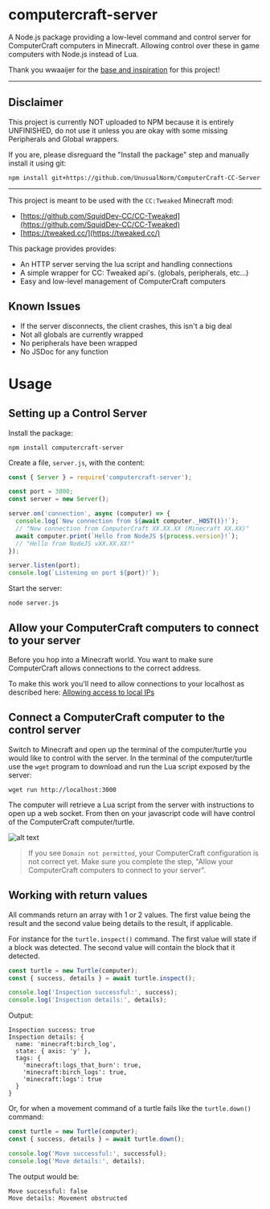 # computercraft-server

A Node.js package providing a low-level command and control server for ComputerCraft computers in Minecraft.
Allowing control over these in game computers with Node.js instead of Lua.

Thank you wwaaijer for the [base and inspiration](https://github.com/wwaaijer/cc-socket-server) for this project!

---

## Disclaimer

This project is currently NOT uploaded to NPM because it is entirely UNFINISHED, do not use it unless you are okay with some missing Peripherals and Global wrappers.

If you are, please disreguard the "Install the package" step and manually install it using git:

```
npm install git+https://github.com/UnusualNorm/ComputerCraft-CC-Server
```

---

This project is meant to be used with the `CC:Tweaked` Minecraft mod:

- [https://github.com/SquidDev-CC/CC-Tweaked](https://github.com/SquidDev-CC/CC-Tweaked)
- [https://tweaked.cc/](https://tweaked.cc/)

This package provides provides:

- An HTTP server serving the lua script and handling connections
- A simple wrapper for CC: Tweaked api's. (globals, peripherals, etc...)
- Easy and low-level management of ComputerCraft computers

## Known Issues

- If the server disconnects, the client crashes, this isn't a big deal
- Not all globals are currently wrapped
- No peripherals have been wrapped
- No JSDoc for any function

# Usage

## Setting up a Control Server

Install the package:

```
npm install computercraft-server
```

Create a file, `server.js`, with the content:

```js
const { Server } = require('computercraft-server');

const port = 3000;
const server = new Server();

server.on('connection', async (computer) => {
  console.log(`New connection from ${await computer._HOST()}!`);
  // "New connection from ComputerCraft XX.XX.XX (Minecraft XX.XX)"
  await computer.print(`Hello from NodeJS ${process.version}!`);
  // "Hello from NodeJS vXX.XX.XX!"
});

server.listen(port);
console.log(`Listening on port ${port}!`);
```

Start the server:

```
node server.js
```

## Allow your ComputerCraft computers to connect to your server

Before you hop into a Minecraft world. You want to make sure ComputerCraft allows connections to the correct address.

To make this work you'll need to allow connections to your localhost as described here:
[Allowing access to local IPs](https://github.com/SquidDev-CC/CC-Tweaked/wiki/Allowing-access-to-local-IPs)

## Connect a ComputerCraft computer to the control server

Switch to Minecraft and open up the terminal of the computer/turtle you would like to control with the server.
In the terminal of the computer/turtle use the `wget` program to download and run the Lua script exposed by the server:

```
wget run http://localhost:3000
```

The computer will retrieve a Lua script from the server with instructions to open up a web socket.
From then on your javascript code will have control of the ComputerCraft computer/turtle.

![alt text](./computer-run-example.png)

> If you see `Domain not permitted`, your ComputerCraft configuration is not correct yet.
> Make sure you complete the step, "Allow your ComputerCraft computers to connect to your server".

## Working with return values

All commands return an array with 1 or 2 values.
The first value being the result and the second value being details to the result, if applicable.

For instance for the `turtle.inspect()` command.
The first value will state if a block was detected.
The second value will contain the block that it detected.

```js
const turtle = new Turtle(computer);
const { success, details } = await turtle.inspect();

console.log('Inspection successful:', success);
console.log('Inspection details:', details);
```

Output:

```
Inspection success: true
Inspection details: {
  name: 'minecraft:birch_log',
  state: { axis: 'y' },
  tags: {
    'minecraft:logs_that_burn': true,
    'minecraft:birch_logs': true,
    'minecraft:logs': true
  }
}
```

Or, for when a movement command of a turtle fails like the `turtle.down()` command:

```js
const turtle = new Turtle(computer);
const { success, details } = await turtle.down();

console.log('Move successful:', successful);
console.log('Move details:', details);
```

The output would be:

```
Move successful: false
Move details: Movement obstructed
```
